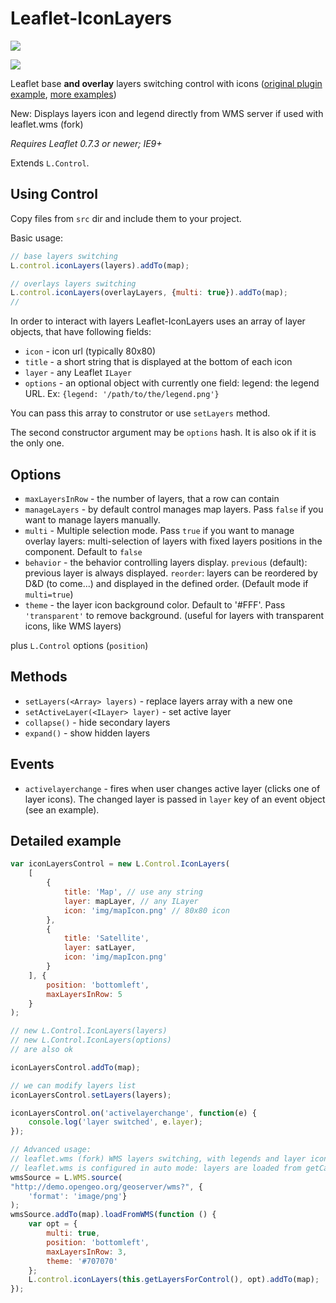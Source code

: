 # Leaflet-IconLayers

![](demo.gif)

![](demo-multi1.gif)

Leaflet base **and overlay** layers switching control with icons ([original plugin example](https://scanex.github.com/Leaflet-IconLayers/examples), [more examples](https://Nicolasribot.github.com/Leaflet-IconLayers/examples))

New: Displays layers icon and legend directly from WMS server if used with leaflet.wms (fork)

*Requires Leaflet 0.7.3 or newer; IE9+*

Extends `L.Control`.

## Using Control

Copy files from `src` dir and include them to your project.

Basic usage:

```javascript
// base layers switching
L.control.iconLayers(layers).addTo(map);

// overlays layers switching
L.control.iconLayers(overlayLayers, {multi: true}).addTo(map);
// 
```

In order to interact with layers Leaflet-IconLayers uses an array of layer objects, that have following fields:
- `icon` - icon url (typically 80x80)
- `title` - a short string that is displayed at the bottom of each icon
- `layer` - any Leaflet `ILayer`
- `options` - an optional object with currently one field: legend: the legend URL. Ex: `{legend: '/path/to/the/legend.png'}`


You can pass this array to construtor or use `setLayers` method.

The second constructor argument may be `options` hash. It is also ok if it is the only one.

## Options

- `maxLayersInRow` - the number of layers, that a row can contain
- `manageLayers` - by default control manages map layers. Pass `false` if you want to manage layers manually.
- `multi` - Multiple selection mode. Pass `true` if you want to manage overlay layers: multi-selection of layers with fixed layers positions in the component. Default to `false`
- `behavior` - the behavior controlling layers display. `previous` (default): previous layer is always displayed. `reorder`: layers can be reordered by D&D (to come...) and displayed in the defined order. (Default mode if `multi=true`)
- `theme` - the layer icon background color. Default to '#FFF'. Pass `'transparent'` to remove background. (useful for layers with transparent icons, like WMS layers)

plus `L.Control` options (`position`)

## Methods

- `setLayers(<Array> layers)` - replace layers array with a new one
- `setActiveLayer(<ILayer> layer)` - set active layer
- `collapse()` - hide secondary layers
- `expand()` - show hidden layers

## Events

- `activelayerchange` - fires when user changes active layer (clicks one of layer icons). The changed layer is passed in `layer` key of an event object (see an example).

## Detailed example
```javascript
var iconLayersControl = new L.Control.IconLayers(
    [
        {
            title: 'Map', // use any string
            layer: mapLayer, // any ILayer
            icon: 'img/mapIcon.png' // 80x80 icon
        },
        {
            title: 'Satellite',
            layer: satLayer,
            icon: 'img/mapIcon.png'
        }
    ], {
        position: 'bottomleft',
        maxLayersInRow: 5
    }
);

// new L.Control.IconLayers(layers)
// new L.Control.IconLayers(options)
// are also ok

iconLayersControl.addTo(map);

// we can modify layers list
iconLayersControl.setLayers(layers);

iconLayersControl.on('activelayerchange', function(e) {
    console.log('layer switched', e.layer);
});

// Advanced usage: 
// leaflet.wms (fork) WMS layers switching, with legends and layer icons available from WMS server.
// leaflet.wms is configured in auto mode: layers are loaded from getCapabilities WMS request
wmsSource = L.WMS.source(
"http://demo.opengeo.org/geoserver/wms?", {
    'format': 'image/png'}
);
wmsSource.addTo(map).loadFromWMS(function () {
    var opt = {
        multi: true,
        position: 'bottomleft',
        maxLayersInRow: 3,
        theme: '#707070'
    };
    L.control.iconLayers(this.getLayersForControl(), opt).addTo(map);
});
```
